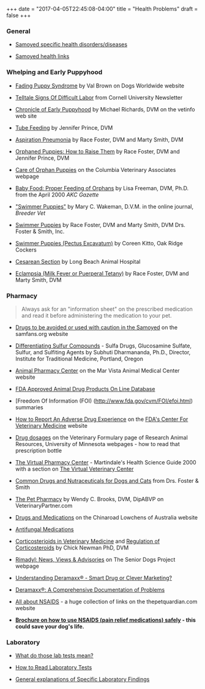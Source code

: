 +++
date = "2017-04-05T22:45:08-04:00"
title = "Health Problems"
draft = false
+++

<div class="heading mb-small">
<h3>General</h3>
</div>

- [Samoyed specific health disorders/diseases](/diseases/disorders-syndromes-and-conditions)

- [Samoyed health links](http://www.mirage-samoyeds.com/healthlinks1.htm)

<div class="heading mb-small">
<h3>Whelping and Early Puppyhood</h3>
</div>

- [Fading Puppy Syndrome](http://www.dogsworldwide.com/drdog/contributions/vb2.htm) by Val Brown on Dogs Worldwide website

- [Telltale Signs Of Difficult Labor](http://www.norfolkterrier.org/articles_k-o/labor01.html) from Cornell University Newsletter

- [Chronicle of Early Puppyhood](http://vetinfo.com/dpuplitter.html) by Michael Richards, DVM on the vetinfo web site

- [Tube Feeding](http://www.peteducation.com/article.cfm?cls=2&cat=1651&articleid=928) by Jennifer Prince, DVM

- [Aspiration Pneumonia](http://www.peteducation.com/article.cfm?cls=2&cat=1611&articleid=235) by Race Foster, DVM and Marty Smith, DVM

- [Orphaned Puppies: How to Raise Them](http://www.peteducation.com/article.cfm?cls=1&cat=1651&articleid=863) by Race Foster, DVM and Jennifer Prince, DVM

- [Care of Orphan Puppies](http://www.petshealth.com/dr_library/orphanpup.html) on the Columbia Veterinary Associates webpage

- [Baby Food: Proper Feeding of Orphans](http://www.akc.org/breeders/resp_breeding/Articles/babyfood.cfm) by Lisa Freeman, DVM, Ph.D. from the April 2000 *AKC Gazette*

- ["Swimmer Puppies"](http://showdogsupersite.com/kenlclub/breedvet/swimmers.html) by Mary C. Wakeman, D.V.M. in the online journal, *Breeder Vet*

- [Swimmer Puppies](http://www.peteducation.com/article.cfm?cls=2&cat=1561&articleid=884) by Race Foster, DVM and Marty Smith, DVM Drs. Foster & Smith, Inc.

- [Swimmer Puppies (Pectus Excavatum)](http://dogsites.com.au/content/view/239/29/) by Coreen Kitto, Oak Ridge Cockers

- [Cesarean Section](http://www.lbah.com/canine/csection.htm) by Long Beach Animal Hospital

- [Eclampsia (Milk Fever or Puerperal Tetany)](http://www.peteducation.com/article.cfm?cls=2&cat=1554&articleid=1505) by Race Foster, DVM and Marty Smith, DVM

<div class="heading mb-small">
<h3>Pharmacy</h3>
</div>

> Always ask for an "information sheet" on the prescribed medication and read it before administering the medication to your pet.

- [Drugs to be avoided or used with caution in the Samoyed](http://www.samfans.org/drugs.html) on the samfans.org website

- [Differentiating Sulfur Compounds](http://www.itmonline.org/arts/sulfa.htm) - Sulfa Drugs, Glucosamine Sulfate, Sulfur, and Sulfiting Agents by Subhuti Dharmananda, Ph.D., Director, Institute for Traditional Medicine, Portland, Oregon

- [Animal Pharmacy Center](http://www.marvistavet.com/html/pharmacy_center.html) on the Mar Vista Animal Medical Center website

- [FDA Approved Animal Drug Products On Line Database](http://dil.vetmed.vt.edu/)

- [Freedom Of Information (FOI) (http://www.fda.gov/cvm/FOI/efoi.html) summaries

- [How to Report An Adverse Drug Experience](http://www.fda.gov/cvm/adetoc.htm) on the [FDA's Center For Veterinary Medicine](http://www.fda.gov/AnimalVeterinary/default.htm) website

- [Drug dosages](http://www.ahc.umn.edu/rar/umnuser/formulary.html) on the Veterinary Formulary page of Research Animal Resources, University of Minnesota webpages - how to read that prescription bottle

- [The Virtual Pharmacy Center](http://www.martindalecenter.com/Pharmacy.html) - Martindale's Health Science Guide 2000 with a section on [The Virtual Veterinary Center](http://www.martindalecenter.com/Pharmacy_3_Phaco.html#PHARMC-VET)

- [Common Drugs and Nutraceuticals for Dogs and Cats](http://www.peteducation.com/category_summary.cfm?Cat=1303) from Drs. Foster & Smith

- [The Pet Pharmacy](http://www.veterinarypartner.com/Content.plx?P=SRC&S=1&SourceID=52) by Wendy C. Brooks, DVM, DipABVP on VeterinaryPartner.com

- [Drugs and Medications](http://www.lowchensaustralia.com/health/drugs.htm) on the Chinaroad Lowchens of Australia website

- [Antifungal Medications](http://www.peteducation.com/category_summary.cfm?cat=1453)

- [Corticosterioids in Veterinary Medicine](http://www.newmanveterinary.com/steroids.html) and [Regulation of Corticosteroids](http://www.newmanveterinary.com/regulati.html) by Chick Newman PhD, DVM

- [Rimadyl: News, Views & Advisories](http://www.srdogs.com/Pages/rimadylfr.html) on The Senior Dogs Project webpage

- [Understanding Deramaxx® - Smart Drug or Clever Marketing?](http://www.vetnsaids.com/)

- [Deramaxx®: A Comprehensive Documentation of Problems](http://doberman.cc/DeramaxxComprehensive.pdf)

- [All about NSAIDS](http://www.thepetguardian.com/html/body_nsaids.html) - a huge
collection of links on the thepetquardian.com website

- **[Brochure on how to use NSAIDS (pain relief medications) safely](http://www.fda.gov/downloads/AnimalVeterinary/NewsEvents/CVMUpdates/UCM054572.pdf) - this could save your dog's life.**


<div class="heading mb-small">
<h3>Laboratory</h3>
</div>

- [What do those lab tests mean?](http://www.vetmed.wsu.edu/ClientED/lab.asp)

- [How to Read Laboratory Tests](http://home.gci.net/~divs/disease/lab_tests.html)

- [General explanations of Specific Laboratory Findings](http://broadwayveterinaryhospital.evetsites.net/site/view/83223_LaboratoryAssessmentDescriptions.pml)

